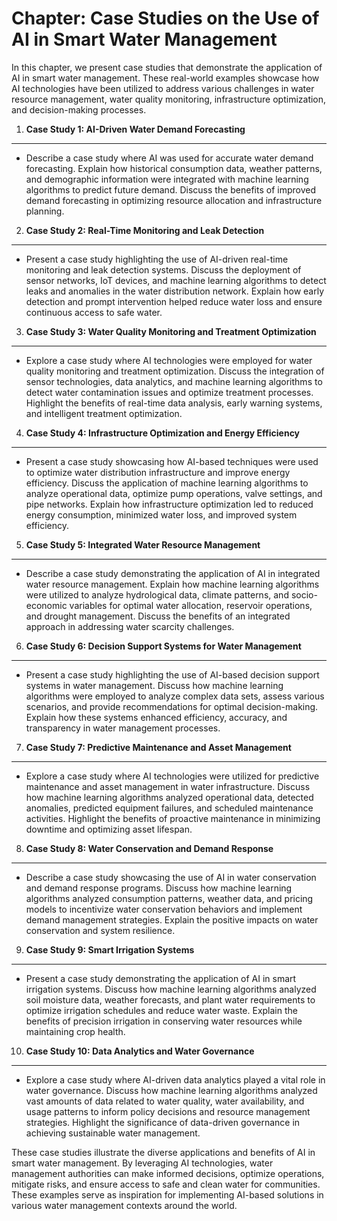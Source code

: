 Chapter: Case Studies on the Use of AI in Smart Water Management
================================================================

In this chapter, we present case studies that demonstrate the application of AI in smart water management. These real-world examples showcase how AI technologies have been utilized to address various challenges in water resource management, water quality monitoring, infrastructure optimization, and decision-making processes.

1. **Case Study 1: AI-Driven Water Demand Forecasting**
-------------------------------------------------------

* Describe a case study where AI was used for accurate water demand forecasting. Explain how historical consumption data, weather patterns, and demographic information were integrated with machine learning algorithms to predict future demand. Discuss the benefits of improved demand forecasting in optimizing resource allocation and infrastructure planning.

2. **Case Study 2: Real-Time Monitoring and Leak Detection**
------------------------------------------------------------

* Present a case study highlighting the use of AI-driven real-time monitoring and leak detection systems. Discuss the deployment of sensor networks, IoT devices, and machine learning algorithms to detect leaks and anomalies in the water distribution network. Explain how early detection and prompt intervention helped reduce water loss and ensure continuous access to safe water.

3. **Case Study 3: Water Quality Monitoring and Treatment Optimization**
------------------------------------------------------------------------

* Explore a case study where AI technologies were employed for water quality monitoring and treatment optimization. Discuss the integration of sensor technologies, data analytics, and machine learning algorithms to detect water contamination issues and optimize treatment processes. Highlight the benefits of real-time data analysis, early warning systems, and intelligent treatment optimization.

4. **Case Study 4: Infrastructure Optimization and Energy Efficiency**
----------------------------------------------------------------------

* Present a case study showcasing how AI-based techniques were used to optimize water distribution infrastructure and improve energy efficiency. Discuss the application of machine learning algorithms to analyze operational data, optimize pump operations, valve settings, and pipe networks. Explain how infrastructure optimization led to reduced energy consumption, minimized water loss, and improved system efficiency.

5. **Case Study 5: Integrated Water Resource Management**
---------------------------------------------------------

* Describe a case study demonstrating the application of AI in integrated water resource management. Explain how machine learning algorithms were utilized to analyze hydrological data, climate patterns, and socio-economic variables for optimal water allocation, reservoir operations, and drought management. Discuss the benefits of an integrated approach in addressing water scarcity challenges.

6. **Case Study 6: Decision Support Systems for Water Management**
------------------------------------------------------------------

* Present a case study highlighting the use of AI-based decision support systems in water management. Discuss how machine learning algorithms were employed to analyze complex data sets, assess various scenarios, and provide recommendations for optimal decision-making. Explain how these systems enhanced efficiency, accuracy, and transparency in water management processes.

7. **Case Study 7: Predictive Maintenance and Asset Management**
----------------------------------------------------------------

* Explore a case study where AI technologies were utilized for predictive maintenance and asset management in water infrastructure. Discuss how machine learning algorithms analyzed operational data, detected anomalies, predicted equipment failures, and scheduled maintenance activities. Highlight the benefits of proactive maintenance in minimizing downtime and optimizing asset lifespan.

8. **Case Study 8: Water Conservation and Demand Response**
-----------------------------------------------------------

* Describe a case study showcasing the use of AI in water conservation and demand response programs. Discuss how machine learning algorithms analyzed consumption patterns, weather data, and pricing models to incentivize water conservation behaviors and implement demand management strategies. Explain the positive impacts on water conservation and system resilience.

9. **Case Study 9: Smart Irrigation Systems**
---------------------------------------------

* Present a case study demonstrating the application of AI in smart irrigation systems. Discuss how machine learning algorithms analyzed soil moisture data, weather forecasts, and plant water requirements to optimize irrigation schedules and reduce water waste. Explain the benefits of precision irrigation in conserving water resources while maintaining crop health.

10. **Case Study 10: Data Analytics and Water Governance**
----------------------------------------------------------

* Explore a case study where AI-driven data analytics played a vital role in water governance. Discuss how machine learning algorithms analyzed vast amounts of data related to water quality, water availability, and usage patterns to inform policy decisions and resource management strategies. Highlight the significance of data-driven governance in achieving sustainable water management.

These case studies illustrate the diverse applications and benefits of AI in smart water management. By leveraging AI technologies, water management authorities can make informed decisions, optimize operations, mitigate risks, and ensure access to safe and clean water for communities. These examples serve as inspiration for implementing AI-based solutions in various water management contexts around the world.
